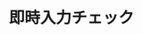 ---
title: 即時入力チェック
description: 即時文字入力チェックを行うパターン。`(input) event`により発火させ、引数は`$event.target.value`にするべし。
---